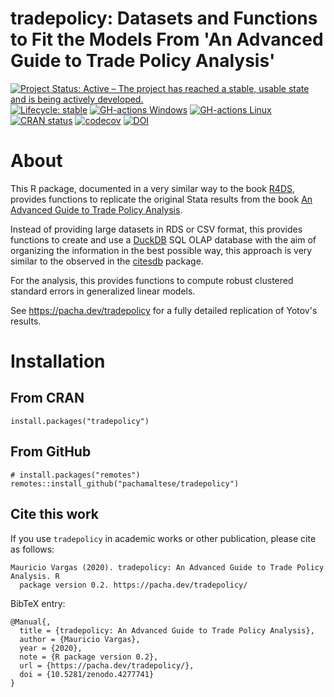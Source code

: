 # tradepolicy: Datasets and Functions to Fit the Models From 'An Advanced Guide to Trade Policy Analysis'

[![Project Status: Active – The project has reached a stable, usable state and is being actively developed.](https://www.repostatus.org/badges/latest/active.svg)](https://www.repostatus.org/#active)
[![Lifecycle: stable](https://img.shields.io/badge/lifecycle-stable-brightgreen.svg)](https://www.tidyverse.org/lifecycle/#stable)
[![GH-actions Windows](https://github.com/pachamaltese/tradepolicy/workflows/check-windows/badge.svg)](https://github.com/pachamaltese/tradepolicy/actions)
[![GH-actions Linux](https://github.com/pachamaltese/tradepolicy/workflows/check-linux/badge.svg)](https://github.com/pachamaltese/tradepolicy/actions)
[![CRAN status](https://www.r-pkg.org/badges/version/tradepolicy)](https://cran.r-project.org/package=tradepolicy)
[![codecov](https://codecov.io/gh/pachamaltese/tradepolicy/branch/main/graph/badge.svg?token=9UOFPQHTF2)](https://codecov.io/gh/pachamaltese/tradepolicy)
[![DOI](https://zenodo.org/badge/DOI/10.5281/zenodo.4277741.svg)](https://doi.org/10.5281/zenodo.4277741)

# About

This R package, documented in a very similar way to the book [R4DS](https://r4ds.had.co.nz/), provides functions to replicate the original Stata results from the book [An Advanced Guide to Trade Policy Analysis](https://vi.unctad.org/tpa/web/Advanced%20Guide%20to%20TPA/readme.pdf).

Instead of providing large datasets in RDS or CSV format, this provides functions to create and use a [DuckDB](https://duckdb.org/) SQL OLAP database with the aim of organizing the information in the best possible way, this approach is very similar to the observed in the [citesdb](https://github.com/ropensci/citesdb) package.

For the analysis, this provides functions to compute robust clustered standard errors in generalized linear models.

See https://pacha.dev/tradepolicy for a fully detailed replication of Yotov's results.

# Installation

## From CRAN

```
install.packages("tradepolicy")
```

## From GitHub

```
# install.packages("remotes")
remotes::install_github("pachamaltese/tradepolicy")
```

## Cite this work

If you use `tradepolicy` in academic works or other publication, please cite as follows:

```
Mauricio Vargas (2020). tradepolicy: An Advanced Guide to Trade Policy Analysis. R
  package version 0.2. https://pacha.dev/tradepolicy/
```

BibTeX entry:

```
@Manual{,
  title = {tradepolicy: An Advanced Guide to Trade Policy Analysis},
  author = {Mauricio Vargas},
  year = {2020},
  note = {R package version 0.2},
  url = {https://pacha.dev/tradepolicy/},
  doi = {10.5281/zenodo.4277741}
}
```
